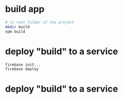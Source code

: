 # build app

```bash
# in root folder of the project
mkdir build
npm build
```
 
# deploy "build" to a service
```bash
firebase init...
firebase deploy
```

# deploy "build" to a service
 